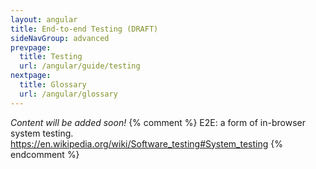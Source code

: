 ```yaml
---
layout: angular
title: End-to-end Testing (DRAFT)
sideNavGroup: advanced
prevpage:
  title: Testing
  url: /angular/guide/testing
nextpage:
  title: Glossary
  url: /angular/glossary
---
```

_Content will be added soon!_
{% comment %}
E2E: a form of in-browser system testing.
https://en.wikipedia.org/wiki/Software_testing#System_testing
{% endcomment %}
